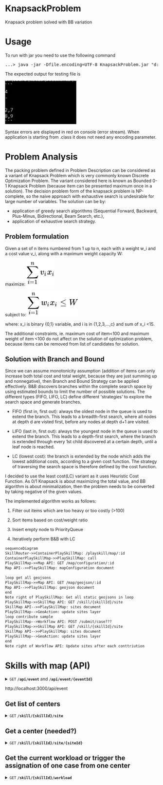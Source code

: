 # KnapsackProblem
Knapsack problem solved with BB variation

# Usage 

To run with jar you need to use the following command
<pre>
...> java -jar -Dfile.encoding=UTF-8 KnapsackProblem.jar "d:/path/sampleInput.txt"
</pre>


The expected output for testing file is 


![Output](output.JPG)

Syntax errors are displayed in red on console (error stream).
When application is starting from .class it does not need any encoding parameter. 

# Problem Analysis 

The packing problem defined in Problem Description can be considered as a variant of Knapsack Problem which is very commonly known 
Discrete Optimization Problem. The variant considered here is known as Bounded 0-1 Knapsack Problem (because item can be presented maximum once in a solution).
The decision problem form of the knapsack problem is NP-complete, so the naive approach with exhaustive search is undesirable 
for large number of variables. The solution can be by:
- application of greedy search algorithms (Sequential Forward, Backward, Plus-Minus, Bidirectional, Beam Search, etc.),
- application of exhaustive search strategy.

## Problem formulation
Given a set of n items numbered from 1 up to n, each with a weight w_i and a cost value v_i, along with a maximum weight capacity W:

maximize: ![Formula](85620037d368d2136fb3361702df6a489416931b.svg)


subject to: ![Formula](dd6e7c9bca4397980976ea6d19237500ce3b8176.svg)


where: x_i is binary {0,1} variable, and i is in {1,2,3,...,c} and sum of x_i <15.




The additional constraints, ie.  maximum cost of item<100  and maximum weight of item <100 do not affect on the solution of optimization problem, because items can be removed from list of candidates for solution.

## Solution with Branch and Bound
Since we can assume monotonicity assumption (addition of items can only increase both total cost and total weight, because they are just summing up and nonnegative), then Branch and Bound Strategy can be applied effectively. 
B&B discovers branches within the complete search space by using estimated bounds to limit the number of possible solutions. The different types (FIFO, LIFO, LC) define different 'strategies' to explore the search space and generate branches.

* FIFO (first in, first out): always the oldest node in the queue is used to extend the branch. This leads to a breadth-first search, where all nodes at depth d are visted first, before any nodes at depth d+1 are visited.

* LIFO (last in, first out): always the youngest node in the queue is used to extend the branch. This leads to a depth-first search, where the branch is extended through every 1st child discovered at a certain depth, until a leaf node is reached.

* LC (lowest cost): the branch is extended by the node which adds the lowest additional costs, according to a given cost function. The strategy of traversing the search space is therefore defined by the cost function.


I decided  to use  the least cost(LC) variant as it uses Heuristic Cost Function. 
As 0/1 Knapsack is about maximizing the total value, and BB algorithm is about minimalization, then the problem needs to be converted by taking negative of the given values. 

The implemented algorithm works as follows:

 1. Filter out items which are too heavy or too costly (>100)

 2. Sort items based on cost/weight ratio

 3. Insert empty node to PriorityQueue

 4. Iteratively perform B&B with LC 

```mermaid
sequenceDiagram
SkillRouter->>ContainerPlaySkillMap: /playskill/map/:id
ContainerPlaySkillMap->>PlaySkillMap: call
PlaySkillMap->>Map API: GET /map/configuration/:id
Map API-->>PlaySkillMap: mapConfiguration document

loop get all geojsons
PlaySkillMap->>Map API: GET /map/geojson/:id
Map API-->>PlaySkillMap: geojson document
end
Note right of PlaySkillMap: Get all static geojsons in loop
PlaySkillMap->>SkillMap API: GET /skill/{skillId}/site 
SkillMap API-->>PlaySkillMap: sites document
PlaySkillMap-->GeoAction: update sites layer
loop contribute sample 
PlaySkillMap-->Workflow API: POST /submit/case???
PlaySkillMap->>SkillMap API: GET /skill/{skillId}/site 
SkillMap API-->>PlaySkillMap: sites document
PlaySkillMap-->GeoAction: update sites layer
end
Note right of Workflow API: Update sites after each conttriution
```

# Skills with map (API)


<details>
 <summary><code>GET</code> <code><b>/api/event</b></code>  and <code><b>/api/event/{eventId}</b></code> </summary>

Already exist. Now the endpoint are optionally returning (if the type is explicitly defined in the skill doc) a type for the skills in the skillsAvailable array. For instance : 

    [
        {
            ...
            "skillsAvailable": [
                {
                    "livePresenterExperimentId": "15f95f00-b0e6-4712-9af8-b5cdd0678279"
                    "miniWorkflowSetId": "e7a2b5c5-4543-43eb-964c-4029ede68157",
                    "miniWorkflowKey": "mw1",
                    "presentationId": "6a0feae5-22d1-446a-aa23-c4e715b1bce6",
                    "uuid": "3f93e4c5-1340-4780-a787-4c59f8e0a9e3",
                    "description": "Birds identification : Certification"
                },
                {
                    "livePresenterExperimentId": "cc8ee452-7fa4-4ccd-bb67-14f6923f1af6",
                    "type": "map",
                    "miniWorkflowSetId": "b6c8c461-4a0e-40a3-99b7-59e0f9b33391",
                    "miniWorkflowKey": "mw1",
                    "presentationId": "50492b58-d8b8-4ea0-b6d7-f376a09a566a",
                    "uuid": "638fc26a-66fd-415e-88bc-4278245812f2",
                    "description": "Birds identification : Certification (vertical version)"
                }
            ]
        }
    ]

##### Responses

> | http code     | content-type                      | response                                                            |
> |---------------|-----------------------------------|---------------------------------------------------------------------|
> | `200`         | `application/json`        | `{"map": [{"siteId": "uuid", "numberOfCases": 2]}`                                |
> | `400`         | `application/json`                | `{"code":"400","message":"Bad Request"}`                            |

</details>

http://localhost:3000/api/event

## Get list of centers

<details>
 <summary><code>GET</code> <code><b>/skill/{skillId}/site</b></code> </summary>

Only compatible with skills having the type "map".

##### Parameters

> | name      |  type     | data type               | description                                                           |
> |-----------|-----------|-------------------------|-----------------------------------------------------------------------|
> | skillId      |  required | string  | The skill UUID  |


##### Responses

> | http code     | content-type                      | response                                                            |
> |---------------|-----------------------------------|---------------------------------------------------------------------|
> | `200`         | `application/json`        | `{"map": [ {"siteId": "uuid", "cases": [{"key": "case1", "available": true}]}]}`                                |
> | `400`         | `application/json`                | `{"code":"400","message":"Bad Request"}`                            |

</details>

## Get a center (needed?)

<details>
 <summary><code>GET</code> <code><b>/skill/{skillId}/site/{siteId}</b></code> </summary>

Only compatible with skills having the type "map".

##### Parameters

> | name      |  type     | data type               | description                                                           |
> |-----------|-----------|-------------------------|-----------------------------------------------------------------------|
> | skillId      |  required | string  | The skill UUID  |


##### Responses

> | http code     | content-type                      | response                                                            |
> |---------------|-----------------------------------|---------------------------------------------------------------------|
> | `200`         | `application/json`        | `{"siteId": "uuid", "cases": [{"key": "case1", "available": true}]}`                                |
> | `400`         | `application/json`                | `{"code":"400","message":"Bad Request"}`                            |

</details>

## Get the current workload or trigger the assignation of one case from one center

<details>
 <summary><code>GET</code> <code><b>/skill/{skillId}/workload</b></code></summary>

Only compatible with skills having the type “map”. This endpoint returns a case (if no case is already assigned, the query parameter **siteId** must be provided in order to assign a case to the user from the site selected). The format of the response is the same than the /workload API used for the "playskill". First implementation is only compatible with the new skill type (map).

##### Parameters

> | name      |  type     | data type               | description                                                           |
> |-----------|-----------|-------------------------|-----------------------------------------------------------------------|
> | skillId      |  required | string  | The skill UUID  |

##### Query parameters

> | name      |  type     | data type               | description                                                           |
> |-----------|-----------|-------------------------|-----------------------------------------------------------------------|
> | siteId      |  optional | string   | The site UUID. When not passed the API returns a case if one is already assigned, otherwise no case is returned  |


##### Responses

> | http code     | content-type                      | response                                                            |
> |---------------|-----------------------------------|---------------------------------------------------------------------|
> | `200`         | `application/json`        | `{"currentCase": "...", "expId": "...", listOfCases: [...], "miniWorkflow": {...} }` |
> | `400`         | `application/json`                | `{"code":"400","message":"Bad Request"}`                            |                                                      

</details>
